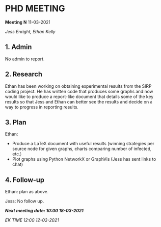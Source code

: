 # PHD MEETING

__Meeting N__
11-03-2021

_Jess Enright,_
_Ethan Kelly_


## 1. Admin

No admin to report.

## 2. Research

Ethan has been working on obtaining experimental results from the SIRP coding project. He has written code that produces some graphs and now would like to produce a report-like document that details some of the key results so that Jess and Ethan can better see the results and decide on a way to progress in reporting results.


## 3. Plan
Ethan: 
* Produce a LaTeX document with useful results (winning strategies per source node for given graphs, charts comparing number of infected, etc.)
* Plot graphs using Python NetworkX or GraphVis (Jess has sent links to chat)

## 4. Follow-up

Ethan: plan as above.

Jess: No follow up.


**_Next meeting date: 10:00 18-03-2021_**



_EK TIME 12:00 12-03-2021_
